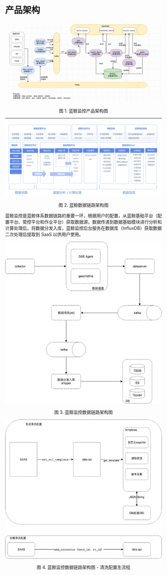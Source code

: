 # 产品架构


![Architecture](../media/product_Architecture_new.png)

<center>图 1. 蓝鲸监控产品架构图</center>

---

![Architecture](../media/Architecture.png)

<center>图 2. 蓝鲸数据链路架构图</center>

蓝鲸监控是蓝鲸体系数据链路的重要一环，根据用户的配置，从蓝鲸基础平台（配置平台、管控平台和作业平台）获取数据源，数据传递到数据基础模块进行分析和计算处理后，将数据分发入库，蓝鲸监控后台服务在数据库（InfluxDB）获取数据二次处理后提取到 SaaS 以供用户使用。

![Architecture](../media/monitor_backstage_logic.jpg)

<center>图 3. 蓝鲸监控数据链路架构图</center>

![](../media/monitor_backstage_logic2.jpg)

<center>图 4. 蓝鲸监控数据链路架构图 - 清洗配置生流程</center>
